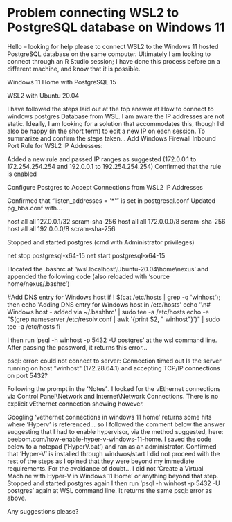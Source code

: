 
# Problem connecting WSL2 to PostgreSQL database on Windows 11

Hello – looking for help please to connect WSL2 to the Windows 11 hosted PostgreSQL database on the same computer. Ultimately I am looking to connect through an R Studio session; I have done this process before on a different machine, and know that it is possible.

Windows 11 Home with PostgreSQL 15

WSL2 with Ubuntu 20.04


I have followed the steps laid out at the top answer at
How to connect to windows postgres Database from WSL.
I am aware the IP addresses are not static. Ideally, I am looking for a solution that accommodates this, though I’d also be happy (in the short term) to edit a new IP on each session.
To summarize and confirm the steps taken…
Add Windows Firewall Inbound Port Rule for WSL2 IP Addresses:

Added a new rule and passed IP ranges as suggested (172.0.0.1 to 172.254.254.254 and 192.0.0.1 to 192.254.254.254)
Confirmed that the rule is enabled

Configure Postgres to Accept Connections from WSL2 IP Addresses

Confirmed that “listen_addresses = '*'” is set in postgresql.conf
Updated pg_hba.conf with…

host    all             all             127.0.0.1/32           scram-sha-256
host    all             all             172.0.0.0/8             scram-sha-256
host    all             all             192.0.0.0/8             scram-sha-256

Stopped and started postgres (cmd with Administrator privileges)

net stop postgresql-x64-15
net start postgresql-x64-15

I located the .bashrc at ‘\wsl.localhost\Ubuntu-20.04\home\nexus’ and appended the following code (also reloaded with ‘source home/nexus/.bashrc’)

#Add DNS entry for Windows host
if ! $(cat /etc/hosts | grep -q 'winhost'); then
echo 'Adding DNS entry for Windows host in /etc/hosts'
echo '\n# Windows host - added via ~/.bashhrc' | sudo tee -a /etc/hosts
echo -e "$(grep nameserver /etc/resolv.conf | awk '{print $2, "
winhost"}')" | sudo tee -a /etc/hosts
fi

I then run ‘psql -h winhost -p 5432 -U postgres’ at the wsl command line. After passing the password, it returns this error…

psql: error: could not connect to server: Connection timed out
Is the server running on host "winhost" (172.28.64.1) and accepting
TCP/IP connections on port 5432?

Following the prompt in the ‘Notes’.. I looked for the vEthernet connections via Control Panel\Network and Internet\Network Connections. There is no explicit vEthernet connection showing however.



Googling ‘vethernet connections in windows 11 home’ returns some hits where ‘Hyperv’ is referenced… so I followed the comment below the answer suggesting that I had to enable hypervisor, via the method suggested, here: beebom.com/how-enable-hyper-v-windows-11-home.
I saved the code below to a notepad (‘HyperV.bat’) and ran as an administrator.
Confirmed that ‘Hyper-V’ is installed through windwos/start
I did not proceed with the rest of the steps as I opined that they were beyond my immediate requirements. For the avoidance of doubt… I did not ‘Create a Virtual Machine with Hyper-V in Windows 11 Home’ or anything beyond that step.
Stopped and started postgres again
I then run ‘psql -h winhost -p 5432 -U postgres’ again at WSL command line. It returns the same psql: error as above.

Any suggestions please?

        